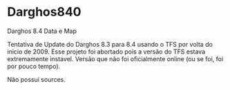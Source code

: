 # Darghos840
Darghos 8.4 Data e Map

Tentativa de Update do Darghos 8.3 para 8.4 usando o TFS por volta do inicio de 2009.
Esse projeto foi abortado pois a versão do TFS estava extremamente instavel.
Versão que não foi oficialmente online (ou se foi, foi por pouco tempo).

Não possui sources.
